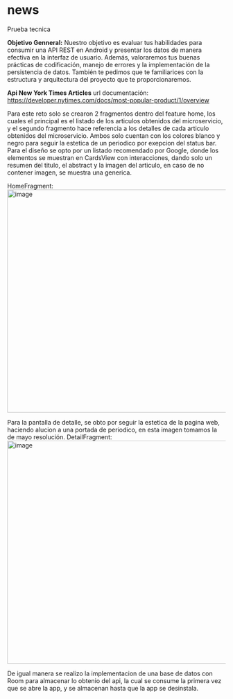 # news
Prueba tecnica 

**Objetivo Genneral:**
Nuestro objetivo es evaluar tus habilidades para consumir una API REST en Android y
presentar los datos de manera efectiva en la interfaz de usuario. Además, valoraremos
tus buenas prácticas de codificación, manejo de errores y la implementación de la
persistencia de datos. También te pedimos que te familiarices con la estructura y
arquitectura del proyecto que te proporcionaremos.

**Api New York Times Articles**
url documentación: https://developer.nytimes.com/docs/most-popular-product/1/overview

Para este reto solo se crearon 2 fragmentos dentro del feature home, los cuales el principal es el listado de los articulos obtenidos del microservicio, y el segundo fragmento hace referencia a los detalles de cada articulo obtenidos del microservicio.
Ambos solo cuentan con los colores blanco y negro para seguir la estetica de un periodico por exepcion del status bar.
Para el diseño se opto por un listado recomendado por Google, donde los elementos se muestran en CardsView con interacciones, dando solo un resumen del titulo, el abstract y la imagen del articulo, en caso de no contener imagen, se muestra una generica.

HomeFragment:    
<img width="515" alt="image" src="https://github.com/DGOSalazar/news/assets/99159921/a5b57edc-f31c-4fe6-a3ed-d414290bf663">

Para la pantalla de detalle, se obto por seguir la estetica de la pagina web, haciendo alucion a una portada de periodico, en esta imagen tomamos la de mayo resolución.
DetailFragment:
<img width="515" alt="image" src="https://github.com/DGOSalazar/news/assets/99159921/7bafc4a3-1b4e-4329-ade0-fd8eebdabbce">


De igual manera se realizo la implementacion de una base de datos con Room para almacenar lo obtenio del api, la cual se consume la primera vez que se abre la app, y se almacenan hasta que la app se desinstala.



